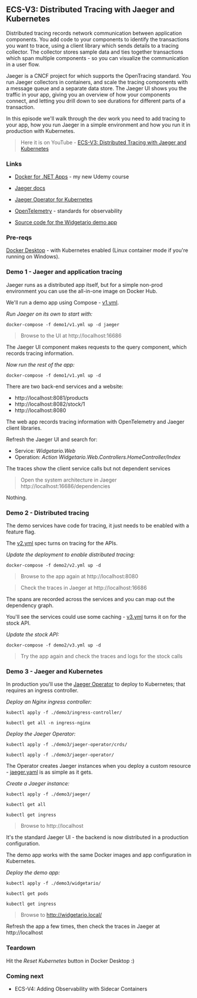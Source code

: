 ## ECS-V3: Distributed Tracing with Jaeger and Kubernetes

Distributed tracing records network communication between application components. You add code to your components to identify the transactions you want to trace, using a client library which sends details to a tracing collector. The collector stores sample data and ties together transactions which span multiple components - so you can visualize the  communication in a user flow.

Jaeger is a CNCF project for which supports the OpenTracing standard. You run Jaeger collectors in containers, and scale the tracing components with a message queue and a separate data store. The Jaeger UI shows you the traffic in your app, giving you an overview of how your components connect, and letting you drill down to see durations for different parts of a transaction.

In this episode we'll walk through the dev work you need to add tracing to your app, how you run Jaeger in a simple environment and how you run it in production with Kubernetes.

> Here it is on YouTube - [ECS-V3: Distributed Tracing with Jaeger and Kubernetes](https://youtu.be/FikF0DtxZno)

### Links

* [Docker for .NET Apps](https://docker4.net) - my new Udemy course

* [Jaeger docs](https://www.jaegertracing.io)

* [Jaeger Operator for Kubernetes](https://github.com/jaegertracing/jaeger-operator/)

* [OpenTelemetry](https://opentelemetry.io) - standards for observability

* [Source code for the Widgetario demo app](https://github.com/sixeyed/widgetario)


### Pre-reqs

[Docker Desktop](https://www.docker.com/products/docker-desktop) - with Kubernetes enabled (Linux container mode if you're running on Windows).

### Demo 1 - Jaeger and application tracing 

Jaeger runs as a distributed app itself, but for a simple non-prod environment you can use the all-in-one image on Docker Hub.

We'll run a demo app using Compose - [v1.yml](demo1/v1.yml).

_Run Jaeger on its own to start with:_

```
docker-compose -f demo1/v1.yml up -d jaeger
```

> Browse to the UI at http://localhost:16686

The Jaeger UI component makes requests to the query component, which records tracing information.

_Now run the rest of the app:_

```
docker-compose -f demo1/v1.yml up -d
```

There are two back-end services and a website:

* http://localhost:8081/products
* http://localhost:8082/stock/1
* http://localhost:8080

The web app records tracing information with OpenTelemetry and Jaeger client libraries.

Refresh the Jaeger UI and search for:

- Service: _Widgetario.Web_
- Operation: _Action Widgetario.Web.Controllers.HomeController/Index_

The traces show the client service calls but not dependent services

> Open the system architecture in Jaeger http://localhost:16686/dependencies

Nothing.

### Demo 2 - Distributed tracing

The demo services have code for tracing, it just needs to be enabled with a feature flag.

The [v2.yml](demo2/v2.yml) spec turns on tracing for the APIs.

_Update the deployment to enable distributed tracing:_

```
docker-compose -f demo2/v2.yml up -d
```

> Browse to the app again at http://localhost:8080

> Check the traces in Jaeger at http://localhost:16686

The spans are recorded across the services and you can map out the dependency graph.

You'll see the services could use some caching - [v3.yml](demo2/v3.yml) turns it on for the stock API.

_Update the stock API:_

```
docker-compose -f demo2/v3.yml up -d
```

> Try the app again and check the traces and logs for the stock calls

### Demo 3 - Jaeger and Kubernetes

In production you'll use the [Jaeger Operator](https://github.com/jaegertracing/jaeger-operator/) to deploy to Kubernetes; that requires an ingress controller.

_Deploy an Nginx ingress controller:_

```
kubectl apply -f ./demo3/ingress-controller/

kubectl get all -n ingress-nginx
```

_Deploy the Jaeger Operator:_

```
kubectl apply -f ./demo3/jaeger-operator/crds/

kubectl apply -f ./demo3/jaeger-operator/
```

The Operator creates Jaeger instances when you deploy a custom resource - [jaeger.yaml](demo3/jaeger/jaeger.yaml) is as simple as it gets.

_Create a Jaeger instance:_

```
kubectl apply -f ./demo3/jaeger/

kubectl get all

kubectl get ingress
```

> Browse to http://localhost

It's the standard Jaeger UI - the backend is now distributed in a production configuration.

The demo app works with the same Docker images and app configuration in Kubernetes.

_Deploy the demo app:_

```
kubectl apply -f ./demo3/widgetario/

kubectl get pods

kubectl get ingress
```

> Browse to http://widgetario.local/

Refresh the app a few times, then check the traces in Jaeger at http://localhost

### Teardown

Hit the _Reset Kubernetes_ button in Docker Desktop :)

### Coming next

* ECS-V4: Adding Observability with Sidecar Containers